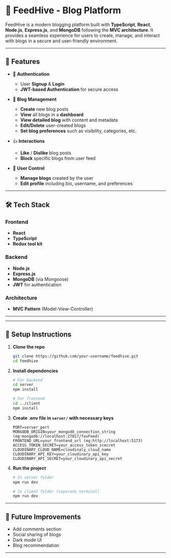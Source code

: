 # 🐝 FeedHive - Blog Platform

FeedHive is a modern blogging platform built with **TypeScript**, **React**, **Node.js**, **Express.js**, and **MongoDB** following the **MVC architecture**. It provides a seamless experience for users to create, manage, and interact with blogs in a secure and user-friendly environment.

---

## 🚀 Features

- 🔐 **Authentication**
  - User **Signup** & **Login**
  - **JWT-based Authentication** for secure access

- 📝 **Blog Management**
  - **Create** new blog posts
  - **View** all blogs in a **dashboard**
  - **View detailed blog** with content and metadata
  - **Edit/Delete** user-created blogs
  - **Set blog preferences** such as visibility, categories, etc.

- 👍 **Interactions**
  - **Like** / **Dislike** blog posts
  - **Block** specific blogs from user feed

- 👤 **User Control**
  - **Manage blogs** created by the user
  - **Edit profile** including bio, username, and preferences

---

## 🛠️ Tech Stack

### Frontend
- **React**
- **TypeScript**
- **Redux tool kit**

### Backend
- **Node.js**
- **Express.js**
- **MongoDB** (via Mongoose)
- **JWT** for authentication

### Architecture
- **MVC Pattern** (Model-View-Controller)

---

---

## 🧪 Setup Instructions

1. **Clone the repo**
   ```bash
   git clone https://github.com/your-username/feedhive.git
   cd feedhive
   ```

2. **Install dependencies**
   ```bash
   # For backend
   cd server
   npm install

   # For frontend
   cd ../client
   npm install
   ```

3. **Create .env file in `server/` with necessary keys**
   ```env
   PORT=server_port
   MONGODB_ORIGIN=your_mongodb_connection_string (eg:mongodb://localhost:27017/favFeed)
   FRONTEND_URL=your_frontend_url (eg:http://localhost:5173)
   ACCESS_TOKEN_SECRET=your_access_token_scecret
   CLOUDINARY_CLOUD_NAME=cloudinaly_cloud_name
   CLOUDINARY_API_KEY=your_cloudinary_api_key
   CLOUDINARY_API_SECRET=your_cloudinary_api_secret 
   ```

4. **Run the project**
   ```bash
   # In server folder
   npm run dev

   # In client folder (separate terminal)
   npm run dev
   ```

---

## 📌 Future Improvements
- Add comments section
- Social sharing of blogs
- Dark mode UI
- Blog recommendation
---